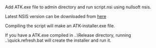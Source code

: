 Add ATK.exe file to admin directory and run script.nsi using nullsoft nsis.

Latest NSIS version can be downloaded from [here](https://nsis.sourceforge.io/Download)

Compiling the script will make an ATK-installer.exe file.

If you have a ATK.exe compiled in ..\Release directory, running ..\quick.refresh.bat will create the installer and run it.
